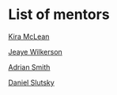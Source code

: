 
# List of mentors

[Kira McLean](https://github.com/kiramclean)

[Jeaye Wilkerson](https://github.com/jeaye)

[Adrian Smith](https://github.com/phronmophobic)

[Daniel Slutsky](https://github.com/daslu)

